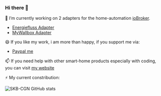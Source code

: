 ### Hi there 👋
🔭 I’m currently working on 2 adapters for the home-automation [ioBroker](https://www.iobroker.net).

* [Energiefluss Adapter](https://github.com/SKB-CGN/ioBroker.energiefluss)
* [MyWallbox Adapter](https://github.com/SKB-CGN/ioBroker.mywallbox)


😄 If you like my work, i am more than happy, if you support me via:
* [Paypal me](https://www.paypal.me/StephanKreyenborg)

📫 If you need help with other smart-home products especially with coding, you can visit [my website](https://www.kreyenborg.koeln)

⚡ My current constribution:

![SKB-CGN GitHub stats](https://github-readme-stats.vercel.app/api?username=SKB-CGN&show_icons=true&theme=dark)

<!--
**SKB-CGN/SKB-CGN** is a ✨ _special_ ✨ repository because its `README.md` (this file) appears on your GitHub profile.

Here are some ideas to get you started:


- 🌱 I’m currently learning ...
- 👯 I’m looking to collaborate on ...
- 🤔 I’m looking for help with ...
- 💬 Ask me about ...
- 📫 How to reach me: ...
-  Pronouns: ...
-  Fun fact: ...
-->
